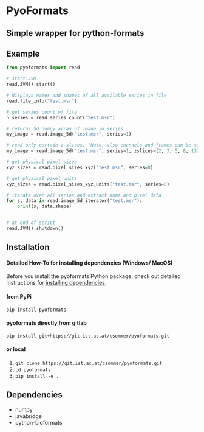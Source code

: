# PyoFormats
Simple wrapper for python-formats
---
## Example
```python
from pyoformats import read

# start JVM
read.JVM().start()

# displays names and shapes of all available series in file
read.file_info("test.msr")

# get series count of file
n_series = read.series_count("test.msr")

# returns 5d numpy array of image in series
my_image = read.image_5d("test.msr", series=1)

# read only certain z-slices. (Note, also channels and frames can be selected)
my_image = read.image_5d("test.msr", series=1, zslices=[2, 3, 5, 8, 13])

# get physical pixel sizes
xyz_sizes = read.pixel_sizes_xyz("test.msr", series=0)

# get physical pixel units
xyz_sizes = read.pixel_sizes_xyz_units("test.msr", series=0)

# iterate over all series and extract name and pixel data
for s, data in read.image_5d_iterator("test.msr"):
    print(s, data.shape)


# at end of script
read.JVM().shutdown()
```

## Installation

#### Detailed How-To for installing dependencies (Windows/ MacOS)

Before you install the pyoformats Python package, check out detailed instructions for [installing dependencies](Installation.md).

#### from PyPi
`pip install pyoformats`

#### pyoformats directly from gitlab
`pip install git+https://git.ist.ac.at/csommer/pyoformats.git`

#### or local
1. `git clone https://git.ist.ac.at/csommer/pyoformats.git`
2. `cd pyoformats`
3.  `pip install -e .`

## Dependencies
* numpy
* javabridge
* python-bioformats

